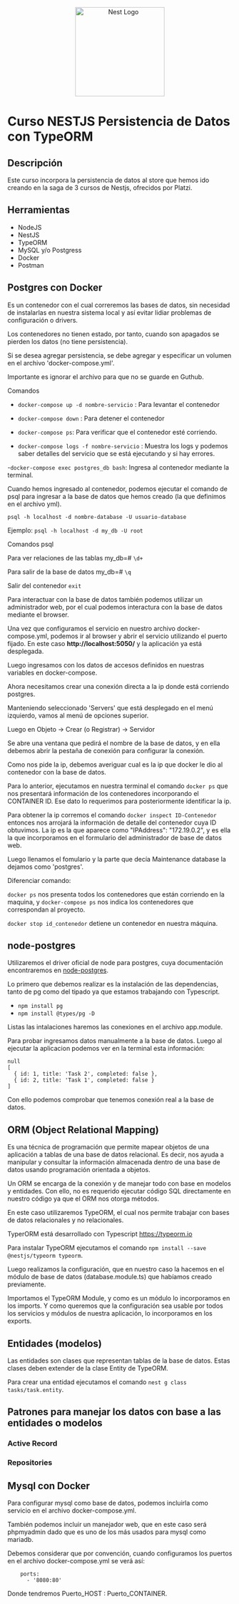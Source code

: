 <p align="center">
  <a href="http://nestjs.com/" target="blank"><img src="https://nestjs.com/img/logo-small.svg" width="200" alt="Nest Logo" /></a>
</p>

# Curso NESTJS Persistencia de Datos con TypeORM

## Descripción
Este curso incorpora la persistencia de datos al store que hemos ido creando en la saga de 3 cursos de Nestjs, ofrecidos por Platzi.


## Herramientas

- NodeJS
- NestJS
- TypeORM
- MySQL y/o Postgress
- Docker
- Postman


## Postgres con Docker

Es un contenedor con el cual correremos las bases de datos, sin necesidad de instalarlas en nuestra sistema local y así evitar lidiar problemas de configuración o drivers.

Los contenedores no tienen estado, por tanto, cuando son apagados se pierden los datos (no tiene persistencia).

Si se desea agregar persistencia, se debe agregar y especificar un volumen en el archivo 'docker-compose.yml'.

Importante es ignorar el archivo para que no se guarde en Guthub.

Comandos
- `docker-compose up -d nombre-servicio` : Para levantar el contenedor
- `docker-compose down` : Para detener el contenedor
- `docker-compose ps`: Para verificar que el contenedor esté corriendo.

- `docker-compose logs -f nombre-servicio` : Muestra los logs y podemos saber detalles del servicio que se está ejecutando y si hay errores.

-`docker-compose exec postgres_db bash`: Ingresa al contenedor mediante la terminal.

Cuando hemos ingresado al contenedor, podemos ejecutar el comando de psql para ingresar a la base de datos que hemos creado (la que definimos en el archivo yml).

`psql -h localhost -d nombre-database -U usuario-database`

Ejemplo:
`psql -h localhost -d my_db -U root`

Comandos psql

Para ver relaciones de las tablas
my_db=# `\d+`

Para salir de la base de datos
my_db=# `\q`

Salir del contenedor
`exit`

Para interactuar con la base de datos también podemos utilizar un administrador web, por el cual podemos interactura con la base de datos mediante el browser.

Una vez que configuramos el servicio en nuestro archivo docker-compose.yml, podemos ir al browser y abrir el servicio utilizando el puerto fijado. En este caso **http://localhost:5050/** y la aplicación ya está desplegada.

Luego ingresamos con los datos de accesos definidos en nuestras variables en docker-compose.

Ahora necesitamos crear una conexión directa a la ip donde está corriendo postgres.

Manteniendo seleccionado 'Servers' que está desplegado en el menú izquierdo, vamos al menú de opciones superior.

Luego en Objeto -> Crear (o Registrar) -> Servidor

Se abre una ventana que pedirá el nombre de la base de datos, y en ella debemos abrir la pestaña de conexión para configurar la conexión.

Como nos pide la ip, debemos averiguar cual es la ip que docker le dio al contenedor con la base de datos.

Para lo anterior, ejecutamos en nuestra terminal el comando `docker ps` que nos presentará información de los contenedores incorporando el CONTAINER ID. Ese dato lo requerimos para posteriormente identificar la ip.

Para obtener la ip corremos el comando `docker inspect ID-Contenedor` entonces nos arrojará la información de detalle del contenedor cuya ID obtuvimos. La ip es la que aparece como "IPAddress": "172.19.0.2", y es ella la que incorporamos en el formulario del administrador de base de datos web.

Luego llenamos el fomulario y la parte que decía Maintenance database la dejamos como 'postgres'.

Diferenciar comando:

`docker ps` nos presenta todos los contenedores que están corriendo en la maquina, y `docker-compose ps` nos indica los contenedores que correspondan al proyecto.

`docker stop id_contenedor` detiene un contenedor en nuestra máquina.

## node-postgres

Utilizaremos el driver oficial de node para postgres, cuya documentación encontraremos en [node-postgres](https://node-postgres.com/).

Lo primero que debemos realizar es la instalación de las dependencias, tanto de pg como del tipado ya que estamos trabajando con Typescript.

- `npm install pg`
- `npm install @types/pg -D`

Listas las intalaciones haremos las conexiones en el archivo app.module.

Para probar ingresamos datos manualmente a la base de datos.
Luego al ejecutar la aplicacion podemos ver en la terminal esta información:

```
null
[
  { id: 1, title: 'Task 2', completed: false },
  { id: 2, title: 'Task 1', completed: false }
]
```

Con ello podemos comprobar que tenemos conexión real a la base de datos.


## ORM (Object Relational Mapping)

Es una técnica de programación que permite mapear objetos de una aplicación a tablas de una base de datos relacional.
Es decir, nos ayuda a manipular y consultar la información almacenada  dentro de una base de datos usando programación orientada a objetos.

Un ORM se encarga de la conexión y de manejar todo con base en modelos y entidades. Con ello, no es requerido ejecutar código SQL directamente en nuestro código ya que el ORM nos otorga métodos.

En este caso utilizaremos TypeORM, el cual nos permite trabajar con bases de datos relacionales y no relacionales.

TyperORM está desarrollado con Typescript https://typeorm.io

Para instalar TypeORM ejecutamos el comando `npm install --save @nestjs/typeorm typeorm`.

Luego realizamos la configuración, que en nuestro caso la hacemos en el módulo de base de datos (database.module.ts) que habíamos creado previamente.

Importamos el TypeORM Module, y como es un módulo lo incorporamos en los imports.
Y como queremos que la configuración sea usable por todos los servicios y módulos de nuestra aplicación, lo incorporamos en los exports.

## Entidades (modelos)

Las entidades son clases que representan tablas de la base de datos. Estas clases deben extender de la clase Entity de TypeORM.

Para crear una entidad ejecutamos el comando `nest g class tasks/task.entity`.


## Patrones para manejar los datos con base a las entidades o modelos

### Active Record


### Repositories


## Mysql con Docker

Para configurar mysql como base de datos, podemos incluirla como servicio en el archivo docker-compose.yml.

También podemos incluir un manejador web, que en este caso será phpmyadmin dado que es uno de los más usados para mysql como mariadb.

Debemos considerar que por convención, cuando configuramos los puertos en el archivo docker-compose.yml  se verá así:
  
  ```
      ports:
        - '8080:80'
  ```

Donde tendremos Puerto_HOST : Puerto_CONTAINER.
